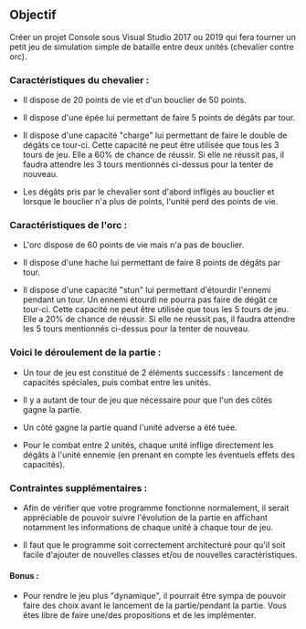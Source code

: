## Objectif

Créer un projet Console sous Visual Studio 2017 ou 2019 qui fera tourner un petit jeu de simulation simple de bataille entre deux unités (chevalier contre orc).


### Caractéristiques du chevalier :

- Il dispose de 20 points de vie et d'un bouclier de 50 points.

- Il dispose d'une épée lui permettant de faire 5 points de dégâts par tour.

- Il dispose d'une capacité "charge" lui permettant de faire le double de dégâts ce tour-ci. Cette capacité ne peut être utilisée que tous les 3 tours de jeu. Elle a 60% de chance de réussir. Si elle ne réussit pas, il faudra attendre les 3 tours mentionnés ci-dessus pour la tenter de nouveau.

- Les dégâts pris par le chevalier sont d'abord infligés au bouclier et lorsque le bouclier n'a plus de points, l'unité perd des points de vie.

 

### Caractéristiques de l'orc :

- L'orc dispose de 60 points de vie mais n'a pas de bouclier.

- Il dispose d'une hache lui permettant de faire 8 points de dégâts par tour.

- Il dispose d'une capacité "stun" lui permettant d'étourdir l'ennemi pendant un tour. Un ennemi étourdi ne pourra pas faire de dégât ce tour-ci. Cette capacité ne peut être utilisée que tous les 5 tours de jeu. Elle a 20% de chance de réussir. Si elle ne réussit pas, il faudra attendre les 5 tours mentionnés ci-dessus pour la tenter de nouveau.

 

### Voici le déroulement de la partie :

- Un tour de jeu est constitué de 2 éléments successifs : lancement de capacités spéciales, puis combat entre les unités.

- Il y a autant de tour de jeu que nécessaire pour que l'un des côtés gagne la partie.

- Un côté gagne la partie quand l'unité adverse a été tuée.

- Pour le combat entre 2 unités, chaque unité inflige directement les dégâts à l'unité ennemie (en prenant en compte les éventuels effets des capacités).

 

### Contraintes supplémentaires :

- Afin de vérifier que votre programme fonctionne normalement, il serait appréciable de pouvoir suivre l'évolution de la partie en affichant notamment les informations de chaque unité à chaque tour de jeu.

- Il faut que le programme soit correctement architecturé pour qu'il soit facile d'ajouter de nouvelles classes et/ou de nouvelles caractéristiques.

 

#### Bonus :

- Pour rendre le jeu plus "dynamique", il pourrait être sympa de pouvoir faire des choix avant le lancement de la partie/pendant la partie. Vous êtes libre de faire une/des propositions et de les implémenter.
